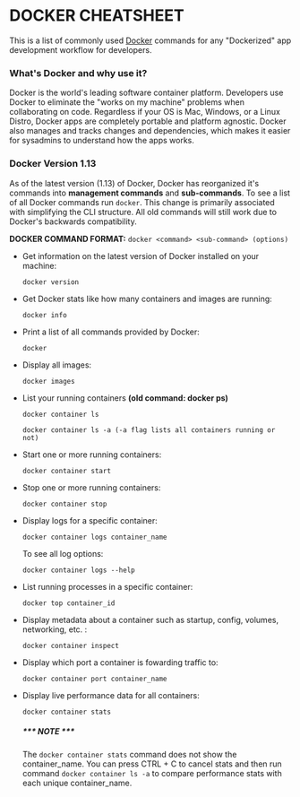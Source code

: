 # DOCKER CHEATSHEET
This is a list of commonly used [Docker](https://www.docker.com/) commands for any "Dockerized" app development workflow for developers.

### What's Docker and why use it?
Docker is the world's leading software container platform. Developers use Docker to eliminate the "works on my machine" problems when collaborating on code. Regardless if your OS is Mac, Windows, or a Linux Distro, Docker apps are completely portable and platform agnostic. Docker also manages and tracks changes and dependencies, which makes it easier for sysadmins to understand how the apps works.

### Docker Version 1.13
As of the latest version (1.13) of Docker, Docker has reorganized it's commands into **management commands** and **sub-commands**. To see a list of all Docker commands run `docker`. This change is primarily associated with simplifying the CLI structure. All old commands will still work due to Docker's backwards compatibility.

**DOCKER COMMAND FORMAT:**
`docker <command> <sub-command> (options)`

* Get information on the latest version of Docker installed on your machine:

	`docker version`

* Get Docker stats like how many containers and images are running:

	`docker info`

* Print a list of all commands provided by Docker:

	`docker`

* Display all images: 

	`docker images`

* List your running containers **(old command: docker ps)**

	`docker container ls`

	`docker container ls -a (-a flag lists all containers running or not)`

* Start one or more running containers:

	`docker container start`

* Stop one or more running containers:

	`docker container stop`

* Display logs for a specific container:

	`docker container logs container_name`

	To see all log options:

	`docker container logs --help`

* List running processes in a specific container:

	`docker top container_id`

* Display metadata about a container such as startup, config, volumes, networking, etc. :

	`docker container inspect`

* Display which port a container is fowarding traffic to:

	`docker container port container_name`

* Display live performance data for all containers:

	`docker container stats`

	##### *** NOTE ***
	The `docker container stats` command does not show the container_name. You can press CTRL + C to cancel stats and then run command `docker container ls -a` to compare performance stats with each unique container_name.


